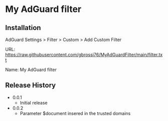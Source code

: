 # My AdGuard filter

## Installation

AdGuard Settings > Filter > Custom > Add Custom Filter

URL: https://raw.githubusercontent.com/gbrossi76/MyAdGuardFilter/main/filter.txt

Name: My AdGuard filter

## Release History

* 0.0.1
    * Initial release
* 0.0.2
    * Parameter $document insered in the trusted domains
